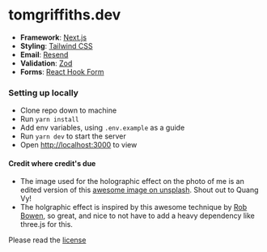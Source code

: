 # tomgriffiths.dev

- **Framework**: [Next.js](https://nextjs.org/)
- **Styling**: [Tailwind CSS](https://tailwindcss.com/)
- **Email**: [Resend](https://resend.com/)
- **Validation**: [Zod](https://zod.dev/)
- **Forms**: [React Hook Form](https://www.react-hook-form.com/)

### Setting up locally
- Clone repo down to machine
- Run `yarn install`
- Add env variables, using `.env.example` as a guide
- Run `yarn dev` to start the server
- Open [http://localhost:3000](http://localhost:3000) to view


#### Credit where credit's due
- The image used for the holographic effect on the photo of me is an edited version of this [awesome image on unsplash](https://unsplash.com/photos/wB2oMozC1IU). Shout out to Quang Vy!
- The holgraphic effect is inspired by this awesome technique by [Rob Bowen](https://robbowen.digital/wrote-about/css-blend-mode-shaders/), so great, and nice to not have to add a heavy dependency like three.js for this. 


Please read the [license](https://github.com/TGriffiths88/tomgriffiths.dev/blob/main/license.txt)
